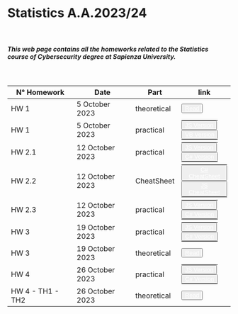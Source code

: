 # Statistics A.A.2023/24
<html>
  <header>
    <meta charset="UTF-8">
    <meta name="viewport" content="width=device-width, initial-scale=1.0">
    <link rel="stylesheet" href="https://stackpath.bootstrapcdn.com/bootstrap/4.5.2/css/bootstrap.min.css">
  </header>
  <body>
     <div class="container">
        <h5>This web page contains all the homeworks related to the Statistics course of Cybersecurity degree at Sapienza University.</h5>
        <br>
        <table class="table custom-table table-striped" style="self-align: center;">
            <thead>
                <tr>
                    <th>N° Homework</th>
                    <th>Date</th>
                    <th>Part</th>
                    <th>link</th>
                </tr>
            </thead>
            <tbody>
                <tr>
                    <td> HW 1</td>
                    <td>5 October 2023</td>
                    <td>theoretical</td>
                    <td><button type="button" class="btn btn-warning">
                      <a href="https://noemi2001.github.io/statistics/HM1_theory.html" style="color: white;">Read</a>
                    </button></td>
                </tr>
                <tr>
                    <td style="vertical-align: middle;"> HW 1</td>
                    <td style="vertical-align: middle;">5 October 2023</td>
                    <td style="vertical-align: middle;">practical</td>
                    <td style="vertical-align: middle;">
                      <table class="table custom-table" style="margin:0; padding:0; border:none;">
                        <tr style="margin:0; padding:0;"><td style="margin:0; padding:0; border:none;">
                          <button type="button" class="btn btn-success">
                            <a href="https://noemi2001.github.io/statistics/HW1_JavaScript.html" style="color: white;"> JS Version </a>
                          </button>
                        </td></tr>
                        <tr style="margin:0; padding:0;"><td style="margin:0; padding:0; border:none;">
                          <button type="button" class="btn btn-success">
                            <a href="https://noemi2001.github.io/statistics/pageExtra1.html" style="color: white;"> VB Version </a>
                          </button>
                        </td></tr>
                      </table>
                    </td>
                </tr>
                <tr>
                    <td style="vertical-align: middle;"> HW 2.1 </td>
                    <td style="vertical-align: middle;">12 October 2023</td>
                    <td style="vertical-align: middle;">practical</td>
                    <td style="vertical-align: middle;">
                      <table class="table custom-table" style="margin:0; padding:0; border:none;">
                        <tr style="margin:0; padding:0;"><td style="margin:0; padding:0; border:none;">
                          <button type="button" class="btn btn-success">
                            <a href="https://noemi2001.github.io/statistics/HW2/HW2.1_JS.html" style="color: white;"> JS Version </a>
                          </button>
                        </td></tr>
                        <tr style="margin:0; padding:0;"><td style="margin:0; padding:0; border:none;">
                          <button type="button" class="btn btn-success">
                            <a href="https://noemi2001.github.io/statistics/pageExtra2.html" style="color: white;"> C# Version </a>
                          </button>
                        </td></tr>
                      </table>
                    </td>
                </tr>
                <tr>
                    <td style="vertical-align: middle;"> HW 2.2 </td>
                    <td style="vertical-align: middle;">12 October 2023</td>
                    <td style="vertical-align: middle;">CheatSheet</td>
                    <td style="vertical-align: middle;">
                      <table class="table custom-table" style="margin:0; padding:0; border:none;">
                        <tr style="margin:0; padding:0;"><td style="margin:0; padding:0; border:none;">
                          <button type="button" class="btn btn-info">
                            <a href="https://noemi2001.github.io/statistics/cheatsheetC.html" style="color: white;"> C# CheatSheet </a>
                          </button>
                        </td></tr>
                        <tr style="margin:0; padding:0;"><td style="margin:0; padding:0; border:none;">
                          <button type="button" class="btn btn-info">
                            <a href="https://noemi2001.github.io/statistics/cheatsheetJS.html" style="color: white;"> JS CheatSheet </a>
                          </button>
                        </td></tr>
                      </table>
                    </td>
                </tr>
                <tr>
                    <td style="vertical-align: middle;"> HW 2.3 </td>
                    <td style="vertical-align: middle;">12 October 2023</td>
                    <td style="vertical-align: middle;">practical</td>
                    <td style="vertical-align: middle;">
                      <table class="table custom-table" style="margin:0; padding:0; border:none;">
                        <tr style="margin:0; padding:0;"><td style="margin:0; padding:0; border:none;">
                          <button type="button" class="btn btn-success">
                            <a href="https://noemi2001.github.io/statistics/HW2/HW2.3_JS.html" style="color: white;"> JS Version </a>
                          </button>
                        </td></tr>
                        <tr style="margin:0; padding:0;"><td style="margin:0; padding:0; border:none;">
                          <button type="button" class="btn btn-success">
                            <a href="https://noemi2001.github.io/statistics/pageExtra3.html" style="color: white;"> C# Version </a>
                          </button>
                        </td></tr>
                      </table>
                    </td>
                </tr>
                <tr>
                  <td style="vertical-align: middle;"> HW 3 </td>
                  <td style="vertical-align: middle;">19 October 2023</td>
                  <td style="vertical-align: middle;">practical</td>
                  <td style="vertical-align: middle;">
                    <table class="table custom-table" style="margin:0; padding:0; border:none;">
                      <tr style="margin:0; padding:0;"><td style="margin:0; padding:0; border:none;">
                        <button type="button" class="btn btn-success">
                          <a href="https://noemi2001.github.io/statistics/HW3/HW3_JS.html" style="color: white;"> JS Version </a>
                        </button>
                      </td></tr>
                      <tr style="margin:0; padding:0;"><td style="margin:0; padding:0; border:none;">
                        <button type="button" class="btn btn-success">
                          <a href="https://noemi2001.github.io/statistics/pageExtra4.html" style="color: white;"> C# Version </a>
                        </button>
                      </td></tr>
                    </table>
                  </td>
                </tr>
                <tr>
                  <td> HW 3</td>
                  <td>19 October 2023</td>
                  <td>theoretical</td>
                  <td><button type="button" class="btn btn-warning">
                    <a href="https://noemi2001.github.io/statistics/HW3/HW3_Theory.html" style="color: white;">Read</a>
                  </button></td>
                </tr>
                <tr>
                  <td style="vertical-align: middle;"> HW 4 </td>
                  <td style="vertical-align: middle;">26 October 2023</td>
                  <td style="vertical-align: middle;">practical</td>
                  <td style="vertical-align: middle;">
                    <table class="table custom-table" style="margin:0; padding:0; border:none;">
                      <tr style="margin:0; padding:0;"><td style="margin:0; padding:0; border:none;">
                        <button type="button" class="btn btn-success">
                          <a href="https://noemi2001.github.io/statistics/HW4/HW4_JS.html" style="color: white;"> JS Version </a>
                        </button>
                      </td></tr>
                      <tr style="margin:0; padding:0;"><td style="margin:0; padding:0; border:none;">
                        <button type="button" class="btn btn-success">
                          <a href="https://noemi2001.github.io/statistics/pageExtra5.html" style="color: white;"> C# Version </a>
                        </button>
                      </td></tr>
                    </table>
                  </td>
                </tr>
                <tr>
                  <td> HW 4 - TH1 - TH2</td>
                  <td>26 October 2023</td>
                  <td>theoretical</td>
                  <td><button type="button" class="btn btn-warning">
                    <a href="https://noemi2001.github.io/statistics/HW4/HW4_Theory.html" style="color: white;">Read</a>
                  </button></td>
                </tr>
            </tbody>
        </table>
    </div>
  </body>
</html>

